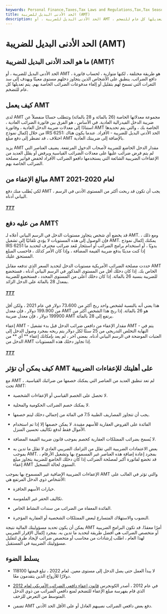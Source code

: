 ```yaml
---
keywords: Personal Finance,Taxes,Tax Laws and Regulations,Tax,Tax Season
title: الحد الأدنى البديل للضريبة (AMT)
description: الحد الأدنى البديل للضريبة ، أو AMT ، هو طريقة مختلفة ، لكنها متوازية ، لحساب فاتورة دافع الضرائب. ينطبق على الأشخاص الذين يتجاوز دخلهم مستوى معينًا ويهدف إلى سد الثغرات التي تسمح لهم بتقليل أو إلغاء مدفوعات الضرائب الخاصة بهم. يتم تعديلها كل عام للتضخم.
---
```


# الحد الأدنى البديل للضريبة (AMT)
## ما هو الحد الأدنى البديل للضريبة (AMT)؟

الحد الأدنى البديل للضريبة ، أو AMT ، هو طريقة مختلفة ، لكنها متوازية ، لحساب فاتورة دافع الضرائب. ينطبق على الأشخاص الذين يتجاوز دخلهم مستوى معينًا ويهدف إلى سد الثغرات التي تسمح لهم بتقليل أو إلغاء مدفوعات الضرائب الخاصة بهم. يتم تعديلها كل عام للتضخم.

## كيف يعمل AMT

لدى AMT مجموعة معدلاتها الخاصة (26 بالمائة و 28 بالمائة) وتتطلب حسابًا منفصلاً عن ضريبة الدخل الفيدرالية العادية. في الأساس ، هو الفرق بين فاتورة الضرائب العادية ، استنادًا إلى معدلات ضريبة الدخل العادية ، وفاتورة AMT الخاصة بك ، والتي يتم تحديدها من خلال إكمال نموذج IRS 6251: الحد الأدنى البديل للضريبة - الأفراد. عندما يكون هناك اختلاف ، قد تضطر إلى دفع مبلغ AMT بالإضافة إلى ضريبتك العادية.

يزيد AMT مقدار الدخل الخاضع للضريبة لأصحاب الدخول المرتفعة. يضيف العناصر التي لم يتم فرض ضرائب عليها على معدلات الضرائب القياسية ويرفض أو يقلل العديد من الإعفاءات الضريبية الشائعة التي يستخدمها دافعو الضرائب الأفراد لخفض فواتير مصلحة الضرائب الخاصة بهم.

## مبالغ الإعفاء من AMT لعام 2020-2021

لكي يُطلب منك دفع AMT ، يجب أن تكون قد ربحت أكثر من المستوى الأدنى في الرسم البياني أدناه.

<h5> <a href=""> TTT </a> </h5>

## من عليه دفع AMT؟

قد يخضع أي شخص يتجاوز مستويات الدخل في الرسم البياني أعلاه لـ AMT. ومع ذلك ، فإن الوصول إلى هذه المستويات لا يؤدي تلقائيًا إلى تشغيل AMT. يمكنك إكمال نموذج IRS 6251 يدويًا ، أو استخدام برامج الضرائب أو استئجار مُعد ضرائب محترف لتحديد ما إذا كنت مدينًا بدفع ضريبة القيمة المضافة ، وإذا كان الأمر كذلك ، فاحسب المبلغ المستحق عليك.

حددت مصلحة الضرائب الأمريكية مستويات الدخل لتحديد السعر الذي تدفعه مقابل AMT الخاص بك. إذا كان دخلك أقل من المستوى المذكور في الرسم البياني أدناه ، فستخضع للضريبة بنسبة 26 بالمائة. إذا كان دخلك أعلى من المستوى المحدد ، فستخضع للضريبة بمعدل 28 بالمائة على الدخل الزائد.

<h5> <a href=""> TTT </a> </h5>

هذا يعني أنه بالنسبة لشخص واحد ربح أكثر من 73،600 دولار في عام 2021 ، ولكن أقل من 199،900 دولار ، فإن معدل AMT هو 26 بالمائة. إذا ربح هذا الشخص أكثر من 199900 دولار ، فإن معدل ضريبة AMT يرتفع إلى 28 بالمائة.

إعفاء AMT - مقدار الإعفاء من دافعي ضرائب الدخل قبل بدء تشغيل AMT - يتم في النهاية التخلص التدريجي من 25 سنتًا لكل دولار يتم ربحه بمجرد وصول الدخل إلى العتبات الموضحة في الرسم البياني أدناه. بمعنى آخر ، لم يعد بإمكانك إعفاء ** أي ** من الدخل من AMT إذا تجاوز دخلك هذه المستويات.

<h5> <a href=""> TTT </a> </h5>

## كيف يمكن أن تؤثر AMT على أهليتك للإعفاءات الضريبية

مع AMT ، لم تعد تنطبق العديد من العناصر التي يمكنك خصمها من ضرائبك القياسية. تحت AMT:

- لا تحصل على الخصم القياسي أو الإعفاءات الشخصية.

- لا يمكنك خصم الضرائب الحكومية والمحلية.

- يجب أن تتجاوز المصاريف الطبية 7.5 في المائة من إجمالي دخلك ليتم خصمها.

- الفائدة على القروض العقارية للأسهم مقيدة. لا يمكن خصمها إلا إذا تم استخدام الأموال فقط لدفع تكاليف تحسين المنزل.

- لا يُسمح بضرائب الممتلكات العقارية كخصم بموجب قانون ضريبة القيمة المضافة.

- بعض الاعتمادات الضريبية التي تقلل من التزامك الضريبي العادي لا تقلل ما تدين به بموجب AMT. بمجرد إعادة إضافة هذه العناصر غير المسموح بها وتشغيل الأرقام ، قد تخضع لفاتورة أكبر لمصلحة الضرائب إذا كان دخلك الخاضع للضريبة يتجاوز مبلغ إعفاء AMT السنوي لحالة التسجيل.

الإعفاءات الضريبية الإضافية غير المسموح بها بموجب AMT والتي تؤثر في الغالب على الأشخاص ذوي الدخل المرتفع هي:

- خيارات الأسهم الحافزة.

- تكاليف الحفر غير الملموسة.

- الفائدة المعفاة من الضرائب من سندات النشاط الخاص.

- النضوب والاستهلاك المتسارع لبعض الممتلكات الشخصية أو العقارية المؤجرة.

يمكن أن يكون تحديد مسؤوليتك المالية نتيجة AMT أمرًا معقدًا. قد تكون البرامج الضريبية أو متخصص الضرائب هي أفضل طريقة لتحديد ما تدين به. بمجرد إكمال الإقرار الضريبي لهذا العام ، اطلب إرشادات من محاسب أو متخصص ضرائب لإيجاد طرق لتقليل مسؤوليتك الضريبية في المستقبل.

## يسلط الضوء

- لا يبدأ العمل حتى يصل الدخل إلى مستوى معين. لعام 2022 ، تبلغ قيمتها 118100 دولارًا للأزواج الذين يتقدمون معًا.

- في عام 2012 ، أصدر الكونجرس [قانون إعفاء دافعي الضرائب الأمريكي لعام 2012](/american-taxpayer-relief-act-2012) الذي قام بفهرسة مبلغ الإعفاء للتضخم لمنع دافعي الضرائب من ذوي الدخل المتوسط من التعرض للزحف.

- تضمن AMT دفع بعض دافعي الضرائب نصيبهم العادل أو على الأقل الحد الأدنى.

